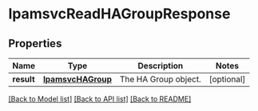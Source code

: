 # IpamsvcReadHAGroupResponse

## Properties
Name | Type | Description | Notes
------------ | ------------- | ------------- | -------------
**result** | [**IpamsvcHAGroup**](IpamsvcHAGroup.md) | The HA Group object. | [optional] 

[[Back to Model list]](../README.md#documentation-for-models) [[Back to API list]](../README.md#documentation-for-api-endpoints) [[Back to README]](../README.md)


